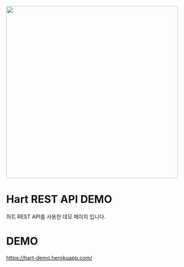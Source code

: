<img width="460" src="https://user-images.githubusercontent.com/11865340/121864194-987a9d80-cd37-11eb-9fb6-d3d22263b796.jpg">

# Hart REST API DEMO

하트 REST API를 사용한 데모 페이지 입니다.

# DEMO
https://hart-demo.herokuapp.com/
